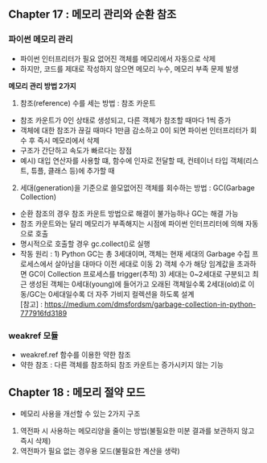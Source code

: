## Chapter 17 : 메모리 관리와 순환 참조

### 파이썬 메모리 관리
- 파이썬 인터프리터가 필요 없어진 객체를 메모리에서 자동으로 삭제
- 하지만, 코드를 제대로 작성하지 않으면 메모리 누수, 메모리 부족 문제 발생  

**메모리 관리 방법 2가지**
1. 참조(reference) 수를 세는 방법 : 참조 카운트
- 참조 카운트가 0인 상태로 생성되고, 다른 객체가 참조할 때마다 1씩 증가
- 객체에 대한 참조가 끊길 때마다 1만큼 감소하고 0이 되면 파이썬 인터프리터가 회수 후 즉시 메모리에서 삭제
- 구조가 간단하고 속도가 빠르다는 장점
- 예시) 대입 연산자를 사용할 떄, 함수에 인자로 전달할 때, 컨테이너 타입 객체(리스트, 튜플, 클래스 등)에 추가할 때

2. 세대(generation)을 기준으로 쓸모없어진 객체를 회수하는 방법 : GC(Garbage Collection)
- 순환 참조의 경우 참조 카운트 방법으로 해결이 불가능하나 GC는 해결 가능
- 참조 카운트와는 달리 메모리가 부족해지는 시점에 파이썬 인터프리터에 의해 자동으로 호출
- 명시적으로 호출할 경우 gc.collect()로 실행
- 작동 원리 : 1) Python GC는 총 3세대이며, 객체는 현재 세대의 Garbage 수집 프로세스에서 살아남을 대마다 이전 세대로 이동 2) 객체 수가 해당 임계값을 초과하면 GC이 Collection 프로세스를 trigger(추적) 3) 세대는 0~2세대로 구분되고 최근 생성된 객체는 0세대(young)에 들어가고 오래된 객체일수록 2세대(old)로 이동/GC는 0세대일수록 더 자주 가비지 컬렉션을 하도록 설계  
[참고] : https://medium.com/dmsfordsm/garbage-collection-in-python-777916fd3189

### weakref 모듈
- weakref.ref 함수를 이용한 약한 참조
- 약한 참조 : 다른 객체를 참조하되 참조 카운트는 증가시키지 않는 기능

## Chapter 18 : 메모리 절약 모드
- 메모리 사용을 개선할 수 있는 2가지 구조
1. 역전파 시 사용하는 메모리양을 줄이는 방법(불필요한 미분 결과를 보관하지 않고 즉시 삭제)
2. 역전파가 필요 없는 경우용 모드(불필요한 계산을 생략)


